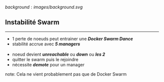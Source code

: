 $background:images/background.svg$
## Instabilité Swarm
---

* 1 perte de noeuds peut entrainer une ***Docker Swarm Dance***
* stabilité accrue avec ***5 managers***  
&nbsp;<br/>
* noeud devient ***unreachable*** ou ***down*** ou ***les 2***
* quitter le swarm puis le rejoindre
* nécessite ***demote*** pour un manager

note: 
Cela ne vient probablement pas que de Docker Swarm
